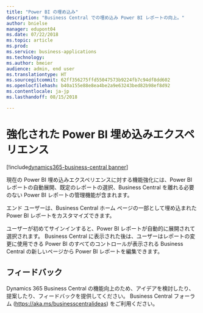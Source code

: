 ```yaml
---
title: "Power BI の埋め込み"
description: "Business Central での埋め込み Power BI レポートの向上。"
author: bnielse
manager: edupont04
ms.date: 07/22/2018
ms.topic: article
ms.prod: 
ms.service: business-applications
ms.technology: 
ms.author: bmeier
audience: admin, end user
ms.translationtype: HT
ms.sourcegitcommit: 62ff356275ffd55047573b9224fb7c94df8dd602
ms.openlocfilehash: b40a155e88e8ea4be2a9e63243bed82b98ef8d92
ms.contentlocale: ja-jp
ms.lasthandoff: 08/15/2018

---
```


# <a name="enhanced-power-bi-embed-experience"></a>強化された Power BI 埋め込みエクスペリエンス

[!include[dynamics365-business-central banner](../includes/dynamics365-business-central.md)]



現在の Power BI 埋め込みエクスペリエンスに対する機能強化には、Power BI レポートの自動展開、既定のレポートの選択、Business Central を離れる必要のない Power BI レポートの管理機能が含まれます。

エンド ユーザーは、Business Central ホーム ページの一部として埋め込まれた Power BI レポートをカスタマイズできます。  

ユーザーが初めてサインインすると、Power BI レポートが自動的に展開されて選択されます。 Business Central に表示された後は、ユーザーはレポートの変更に使用できる Power BI のすべてのコントロールが表示される Business Central の新しいページから Power BI レポートを編集できます。

<!--
### Who uses this feature
End users, admins
## Status
### Availability
Cloud, On-premises, Hybrid
### Regional availability
No regional restrictions. All Dynamics 365 Business Central supported markets.
-->

## <a name="tell-us-what-you-think"></a>フィードバック
Dynamics 365 Business Central の機能向上のため、アイデアを検討したり、提案したり、フィードバックを提供してください。 Business Central フォーラム (https://aka.ms/businesscentralideas) をご利用ください。

